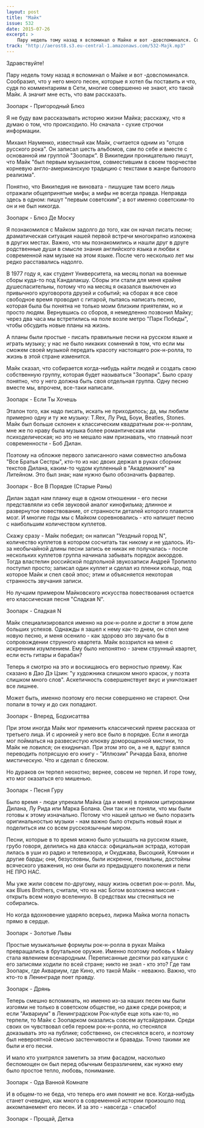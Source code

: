 ```yaml
---
layout: post
title: "Майк"
issue: 532
date: 2015-07-26
excerpt: >
    Пару недель тому назад я вспоминал о Майке и вот -довспоминался. Сообразил, что у него много песен, которые я хотел бы поставить и что, судя по комментариям в Сети, многие совершенно не знают, кто такой Майк. А значит мне есть, что вам рассказать.
track: "http://aerost8.s3.eu-central-1.amazonaws.com/532-Majk.mp3"
---
```


Здравствуйте!

Пару недель тому назад я вспоминал о Майке и вот -довспоминался. Сообразил, что у него много песен, которые я хотел бы поставить и что, судя по комментариям в Сети, многие совершенно не знают, кто такой Майк. А значит мне есть, что вам рассказать.

Зоопарк - Пригородный Блюз

Я не буду вам рассказывать историю жизни Майка; расскажу, что я думаю о том, что происходило. Но сначала - сухие строчки информации.

Михаил Науменко, известный как Майк, считается одним из "отцов русского рока". Он записал шесть альбомов, сам по себе и вместе с основанной им группой "Зоопарк". В Википедии проницательно пишут, что Майк "был первым музыкантом, совместившим в своем творчестве корневую англо-американскую традицию с текстами в жанре бытового реализма".

Понятно, что Википедия не виновата - пишущие там всего лишь отражали общепринятые мифы; а мифы не всегда правда. Неправда здесь в одном: пишут "первым советским"; а вот именно советским-то он и не был никогда.

Зоопарк - Блюз Де Моску

Я познакомился с Майком задолго до того, как он начал писать песни; драматическая ситуация нашей первой встречи многократно изложена в других местах. Важно, что мы познакомились и нашли друг в друге родственные души в смысле знания английского языка и любви к современной нам музыке на этом языке. После чего несколько лет мы редко расставались надолго.

В 1977 году я, как студент Университета, на месяц попал на военные сборы куда-то под Кандалакшу. Сборы эти стали для меня крайне душеспасительны, потому что на месяц я оказался выключен из привычного круговорота друзей и событий; на сборах я все свое свободное время проводил с гитарой, пытаясь написать песню, которая была бы понятна не только моим близким приятелям, но и просто людям. Вернувшись со сборов, я немедленно позвонил Майку; через два часа мы встретились на поле возле метро "Парк Победы", чтобы обсудить новые планы на жизнь.

А планы были простые - писать правильные песни на русском языке и играть музыку; у нас не было никаких сомнений в том, что если мы сможем своей музыкой передать красоту настоящего рок-н-ролла, то жизнь в этой стране изменится.

Майк сказал, что собирается когда-нибудь найти людей и создать свою собственную группу, которая будет называться "Зоопарк". Было сразу понятно, что у него должна быть своя отдельная группа. Одну песню вместе мы, впрочем, все-таки написали.

Зоопарк - Если Ты Хочешь

Эталон того, как надо писать, искать не приходилось; да, мы любили примерно одну и ту же музыку: T.Rex, Лу Рид, Боуи, Beatles, Stones. Майк был больше склонен к классическим квадратным рок-н-роллам, мне же по нраву была музыка более романтическая или психоделическая; но это не мешало нам признавать, что главный поэт современности - Боб Дилан.

Поэтому на обложке первого записанного нами совместно альбома "Все Братья Сестры", кто-то из нас двоих держал в руках сборник текстов Дилана, каким-то чудом купленный в "Академкниге" на Литейном. Это был знак; нам нужно было обозначить фарватер.

Зоопарк - Все В Порядке (Старые Раны)

Дилан задал нам планку еще в одном отношении - его песни представляли из себя звуковой аналог кинофильма; длинное и развернутое повествование, от странности деталей которого плавится мозг. И многие годы мы с Майком соревновались - кто напишет песню с наибольшим количеством куплетов.

Скажу сразу - Майк победил; он написал "Уездный город N", количество куплетов в котором сосчитать так никому и не удалось. Из-за необычайной длины песни запись ее никак не получалась - после нескольких куплетов группа начинала забывать порядок аккордов. Тогда властелин российской подпольной звукозаписи Андрей Тропилло поступил просто; записал один куплет и сделал из пленки кольцо, под которое Майк и спел свой эпос; этим и объясняется некоторая странность звучания записи.

Но лучшим примером Майковского искусства повествования остается его классическая песня "Сладкая N".

Зоопарк - Сладкая N

Майк специализировался именно на рок-н-ролле и достиг в этом деле больших успехов. Однажды я зашел к нему как-то днем, он спел мне новую песню, и меня осенило - как здорово это звучало бы в сопровождении струнного квартета. Майк воззрился на меня с искренним изумлением. Ему было непонятно - зачем струнный квартет, если есть гитары и барабан?

Теперь я смотрю на это и восхищаюсь его верностью приему. Как сказано в Дао Дэ Цзин: "у художника слишком много красок, у поэта слишком много слов". Аскетичность совершенствует вкус и уничтожает все лишнее.

Может быть, именно поэтому его песни совершенно не стареют. Они попали в точку и до сих попадают.

Зоопарк - Вперед, Бодхисаттва

При этом иногда Майк мог применить классический прием рассказа от третьего лица. И с иронией у него все было в порядке. Если я иногда мог пойматься на развесистую клюкву доморощенной мистики, то Майк не ловился; он ехидничал. При этом это он, а не я, вдруг взялся переводить потрясшую его книгу - "Иллюзии" Ричарда Баха, вполне мистическую. Что и сделал с блеском.

Но дураков он терпел неохотно; вернее, совсем не терпел. И горе тому, кто мог оказаться его мишенью.

Зоопарк - Песня Гуру

Было время - люди упрекали Майка (да и меня) в прямом цитировании Дилана, Лу Рида или Марка Болана. Они так и не поняли, что мы были готовы к этому изначально. Потому что нашей целью не было поразить оригинальностью музыки - нам важно было открыть новый язык и поделиться им со всем русскоязычным миром.

Песни, которые в то время можно было услышать на русском языке, грубо говоря, делились на два класса: официальная эстрада, которая лилась в уши из радио и телевизора, и Окуджава, Высоцкий, Клячкин и другие барды; они, безусловны, были искренни, гениальны, достойны всяческого уважения, но они были из предыдущего поколения и пели НЕ ПРО НАС.

Мы уже жили совсем по-другому, нашу жизнь осветил рок-н-ролл. Мы, как Blues Brothers, считали, что на нас Богом возложена миссия - открыть всем новую вселенную. В средствах мы стесняться не собирались.

Но когда вдохновение ударяло всерьез, лирика Майка могла попасть прямо в сердце.

Зоопарк - Золотые Львы

Простые музыкальные формулы рок-н-ролла в руках Майка превращались в брутальное оружие. Именно поэтому любовь к Майку стала явлением всенародным. Переписанные десятки раз катушки с его записями ходили по всей стране; никто не знал - кто это? Где там Зоопарк, где Аквариум, где Кино, кто такой Майк - неважно. Важно, что кто-то в Ленинграде поет правду.

Зоопарк - Дрянь

Теперь смешно вспоминать, но именно из-за наших песен мы были изгоями не только в советском обществе, но даже среди рокеров; и если "Аквариум" в Ленинградском Рок-клубе еще хоть как-то, но терпели, то Майк с Зоопарком оказались совсем аутсайдерами. Среди своих он чувствовал себя героем рок-н-ролла, но стеснялся доказывать это на публике; собственно, он стеснялся всего, и поэтому был невероятной смесью застенчивости и бравады. Точно такими же были и его песни.

И мало кто ухитрялся заметить за этим фасадом, насколько беспомощен он был перед обычным безразличием, как нужно ему было простое тепло, любовь, понимание.

Зоопарк - Ода Ванной Комнате

И в общем-то не беда, что теперь его имя помнят не все. Когда-нибудь станет очевидно, как много в современной истории произошло под аккомпанемент его песен. И за это - навсегда - спасибо!

Зоопарк - Прощай, Детка

